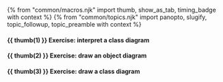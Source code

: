 {% from "common/macros.njk" import thumb, show_as_tab, timing_badge with context %}
{% from "common/topics.njk" import panopto, slugify, topic_followup, topic_preamble with context %}


#### {{ thumb(1) }} Exercise: interpret a class diagram

<include src="../../admin/common-tutorials-fragment.md#interpret-person-class-diagram" />


#### {{ thumb(2) }} Exercise: draw an object diagram

<include src="../../admin/common-tutorials.mbdf#draw-person-guardian-object-diagram" />


#### {{ thumb(3) }} Exercise: draw a class diagram

<include src="../../admin/common-tutorials.mbdf#draw-box-etc-class-diagram" />
